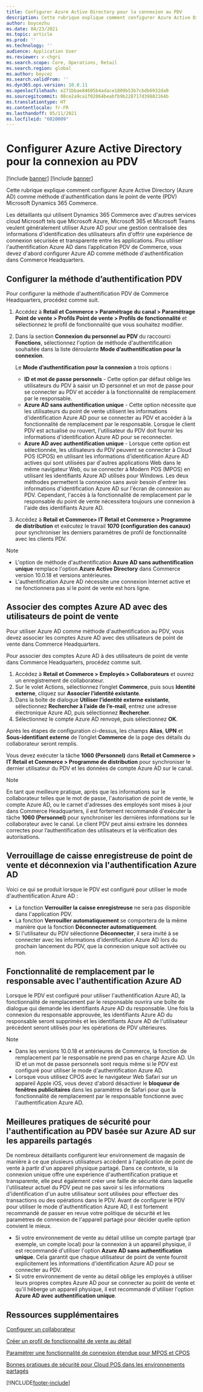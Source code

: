 ```yaml
---
title: Configurer Azure Active Directory pour la connexion au PDV
description: Cette rubrique explique comment configurer Azure Active Directory comme méthode d'authentification dans le point de vente Microsoft Dynamics 365 Commerce.
author: boycezhu
ms.date: 04/23/2021
ms.topic: article
ms.prod: ''
ms.technology: ''
audience: Application User
ms.reviewer: v-chgri
ms.search.scope: Core, Operations, Retail
ms.search.region: global
ms.author: boycez
ms.search.validFrom: ''
ms.dyn365.ops.version: 10.0.11
ms.openlocfilehash: e271bbae84605b4adace1809b53b7cbdb6932da0
ms.sourcegitcommit: 08ce2a9ca1f02064beabfb9b228717d39882164b
ms.translationtype: HT
ms.contentlocale: fr-FR
ms.lasthandoff: 05/11/2021
ms.locfileid: "6020009"
---
```

# <a name="configure-azure-active-directory-authentication-for-pos-sign-in"></a>Configurer Azure Active Directory pour la connexion au PDV

[!include [banner](includes/banner.md)]
[!include [banner](includes/preview-banner.md)]

Cette rubrique explique comment configurer Azure Active Directory (Azure AD) comme méthode d'authentification dans le point de vente (PDV) Microsoft Dynamics 365 Commerce.

Les détaillants qui utilisent Dynamics 365 Commerce avec d'autres services cloud Microsoft tels que Microsoft Azure, Microsoft 365 et Microsoft Teams veulent généralement utiliser Azure AD pour une gestion centralisée des informations d'identification des utilisateurs afin d'offrir une expérience de connexion sécurisée et transparente entre les applications. Pou utiliser l'authentification Azure AD dans l’application PDV de Commerce, vous devez d'abord configurer Azure AD comme méthode d'authentification dans Commerce Headquarters.

## <a name="configure-pos-authentication-method"></a>Configurer la méthode d’authentification PDV

Pour configurer la méthode d'authentification PDV de Commerce Headquarters, procédez comme suit.
    
1. Accédez à **Retail et Commerce \> Paramétrage du canal \> Paramétrage Point de vente \> Profils Point de vente \> Profils de fonctionnalité** et sélectionnez le profil de fonctionnalité que vous souhaitez modifier.
1. Dans la section **Connexion du personnel au PDV** du raccourci **Fonctions**, sélectionnez l'option de méthode d'authentification souhaitée dans la liste déroulante **Mode d’authentification pour la connexion**.

    Le **Mode d’authentification pour la connexion** a trois options :
    
    - **ID et mot de passe personnels** - Cette option par défaut oblige les utilisateurs du PDV à saisir un ID personnel et un mot de passe pour se connecter au PDV et accéder à la fonctionnalité de remplacement par le responsable.
    - **Azure AD sans authentification unique** - Cette option nécessite que les utilisateurs du point de vente utilisent les informations d'identification Azure AD pour se connecter au PDV et accéder à la fonctionnalité de remplacement par le responsable. Lorsque le client PDV est actualisé ou rouvert, l'utilisateur du PDV doit fournir les informations d'identification Azure AD pour se reconnecter.
    - **Azure AD avec authentification unique** - Lorsque cette option est sélectionnée, les utilisateurs du PDV peuvent se connecter à Cloud POS (CPOS) en utilisant les informations d'identification Azure AD actives qui sont utilisées par d'autres applications Web dans le même navigateur Web, ou se connecter à Modern POS (MPOS) en utilisant les identifiants Azure AD utilisés pour Windows. Les deux méthodes permettent la connexion sans avoir besoin d'entrer les informations d'identification Azure AD sur l'écran de connexion au PDV. Cependant, l'accès à la fonctionnalité de remplacement par le responsable du point de vente nécessitera toujours une connexion à l'aide des identifiants Azure AD.

1. Accédez à **Retail et Commerce> IT Retail et Commerce > Programme de distribution** et exécutez le travail **1070 (configuration des canaux)** pour synchroniser les derniers paramètres de profil de fonctionnalité avec les clients PDV.

> [!NOTE]
> - L'option de méthode d'authentification **Azure AD sans authentification unique** remplace l'option **Azure Active Directory** dans Commerce version 10.0.18 et versions antérieures.
> - L'authentification Azure AD nécessite une connexion Internet active et ne fonctionnera pas si le point de vente est hors ligne.

## <a name="associate-azure-ad-accounts-with-pos-users"></a>Associer des comptes Azure AD avec des utilisateurs de point de vente

Pour utiliser Azure AD comme méthode d'authentification au PDV, vous devez associer les comptes Azure AD avec des utilisateurs de point de vente dans Commerce Headquarters. 

Pour associer des comptes Azure AD à des utilisateurs de point de vente dans Commerce Headquarters, procédez comme suit.
    
1. Accédez à **Retail et Commerce > Employés > Collaborateurs** et ouvrez un enregistrement de collaborateur.
1. Sur le volet Actions, sélectionnez l’onglet **Commerce**, puis sous **Identité externe**, cliquez sur **Associer l’identité existante**. 
1. Dans la boîte de dialogue **Utiliser l’identité externe existante**, sélectionnez **Rechercher à l’aide de l’e-mail**, entrez une adresse électronique Azure AD, puis sélectionnez **Rechercher**.
1. Sélectionnez le compte Azure AD renvoyé, puis sélectionnez **OK**.

Après les étapes de configuration ci-dessus, les champs **Alias**, **UPN** et **Sous-identifiant externe** de l’onglet **Commerce** de la page des détails du collaborateur seront remplis.

Vous devez exécuter la tâche **1060 (Personnel)** dans **Retail et Commerce > IT Retail et Commerce > Programme de distribution** pour synchroniser le dernier utilisateur du PDV et les données de compte Azure AD sur le canal.

> [!NOTE]
> En tant que meilleure pratique, après que les informations sur le collaborateur telles que le mot de passe, l'autorisation de point de vente, le compte Azure AD, ou le carnet d'adresses des employés sont mises à jour dans Commerce Headquarters, il est fortement recommandé d'exécuter la tâche **1060 (Personnel)** pour synchroniser les dernières informations sur le collaborateur avec le canal. Le client PDV peut ainsi extraire les données correctes pour l’authentification des utilisateurs et la vérification des autorisations.

## <a name="pos-lock-register-and-sign-out-with-azure-ad-authentication"></a>Verrouillage de caisse enregistreuse de point de vente et déconnexion via l'authentification Azure AD

Voici ce qui se produit lorsque le PDV est configuré pour utiliser le mode d'authentification Azure AD :

- La fonction **Verrouiller la caisse enregistreuse** ne sera pas disponible dans l'application PDV. 
- La fonction **Verrouiller automatiquement** se comportera de la même manière que la fonction **Déconnecter automatiquement**.
- Si l'utilisateur du PDV sélectionne **Déconnecter**, il sera invité à se connecter avec les informations d'identification Azure AD lors du prochain lancement du PDV, que la connexion unique soit activée ou non.

## <a name="manager-override-functionality-with-azure-ad-authentication"></a>Fonctionnalité de remplacement par le responsable avec l'authentification Azure AD

Lorsque le PDV est configuré pour utiliser l'authentification Azure AD, la fonctionnalité de remplacement par le responsable ouvrira une boîte de dialogue qui demande les identifiants Azure AD du responsable. Une fois la connexion du responsable approuvée, les identifiants Azure AD du responsable seront supprimés et les identifiants Azure AD de l'utilisateur précédent seront utilisés pour les opérations de PDV ultérieures.

> [!NOTE]
> - Dans les versions 10.0.18 et antérieures de Commerce, la fonction de remplacement par le responsable ne prend pas en charge Azure AD. Un ID et un mot de passe personnels sont requis même si le PDV est configuré pour utiliser le mode d'authentification Azure AD.
> - Lorsque vous utilisez CPOS avec le navigateur Web Safari sur un appareil Apple iOS, vous devez d'abord désactiver le **bloqueur de fenêtres publicitaires** dans les paramètres de Safari pour que la fonctionnalité de remplacement par le responsable fonctionne avec l'authentification Azure AD. 

## <a name="security-best-practices-for-azure-ad-based-pos-authentication-on-shared-devices"></a>Meilleures pratiques de sécurité pour l'authentification au PDV basée sur Azure AD sur les appareils partagés

De nombreux détaillants configurent leur environnement de magasin de manière à ce que plusieurs utilisateurs accèdent à l'application de point de vente à partir d'un appareil physique partagé. Dans ce contexte, si la connexion unique offre une expérience d'authentification pratique et transparente, elle peut également créer une faille de sécurité dans laquelle l'utilisateur actuel du PDV peut ne pas savoir si les informations d'identification d'un autre utilisateur sont utilisées pour effectuer des transactions ou des opérations dans le PDV. Avant de configurer le PDV pour utiliser le mode d'authentification Azure AD, il est fortement recommandé de passer en revue votre politique de sécurité et les paramètres de connexion de l'appareil partagé pour décider quelle option convient le mieux.

- Si votre environnement de vente au détail utilise un compte partagé (par exemple, un compte local) pour la connexion à un appareil physique, il est recommandé d'utiliser l'option **Azure AD sans authentification unique**. Cela garantit que chaque utilisateur de point de vente fournit explicitement les informations d'identification Azure AD pour se connecter au PDV.
- Si votre environnement de vente au détail oblige les employés à utiliser leurs propres comptes Azure AD pour se connecter au point de vente et qu'il héberge un appareil physique, il est recommandé d'utiliser l'option **Azure AD avec authentification unique**.

## <a name="additional-resources"></a>Ressources supplémentaires

[Configurer un collaborateur](tasks/worker.md)

[Créer un profil de fonctionnalité de vente au détail](retail-functionality-profile.md)


[Paramétrer une fonctionnalité de connexion étendue pour MPOS et CPOS](extended-logon.md)

[Bonnes pratiques de sécurité pour Cloud POS dans les environnements partagés](dev-itpro/secure-retail-cloud-pos.md)



[!INCLUDE[footer-include](../includes/footer-banner.md)]
